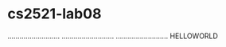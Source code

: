# cs2521-lab08
..........................
..........................
..........................
HELLOWORLD